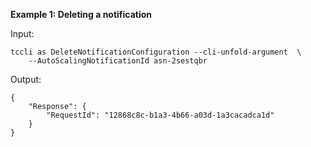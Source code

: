 **Example 1: Deleting a notification**



Input: 

```
tccli as DeleteNotificationConfiguration --cli-unfold-argument  \
    --AutoScalingNotificationId asn-2sestqbr
```

Output: 
```
{
    "Response": {
        "RequestId": "12868c8c-b1a3-4b66-a03d-1a3cacadca1d"
    }
}
```

